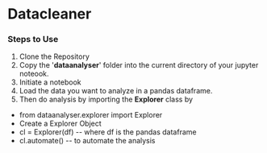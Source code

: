 # Datacleaner

### Steps to Use
1. Clone the Repository
2. Copy the '**dataanalyser**' folder into the current directory of your jupyter noteook.
3. Initiate a notebook
4. Load the data you want to analyze in a pandas dataframe.
5. Then do analysis by importing the **Explorer** class by
  * from dataanalyser.explorer import Explorer
  * Create a Explorer Object
  * cl = Explorer(df) -- where df is the pandas dataframe
  * cl.automate() -- to automate the analysis
